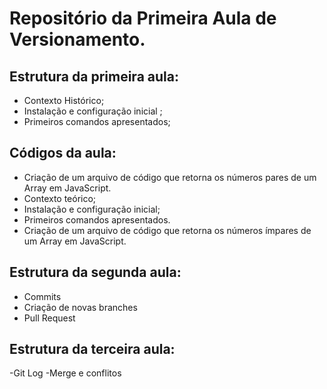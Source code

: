 # Repositório da Primeira Aula de Versionamento. 


## Estrutura da primeira aula:

- Contexto Histórico;
- Instalação e configuração inicial ;
- Primeiros comandos apresentados;

## Códigos da aula:

- Criação de um arquivo de código que retorna os números pares de um Array em JavaScript.
- Contexto teórico;
- Instalação e configuração inicial;
- Primeiros comandos apresentados.
- Criação de um arquivo de código que retorna os números ímpares de um Array em JavaScript.


## Estrutura da segunda aula:
- Commits
- Criação de novas branches
- Pull Request

## Estrutura da terceira aula:

-Git Log
-Merge e conflitos
